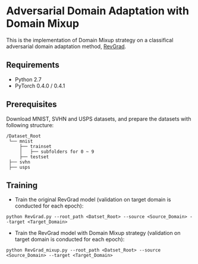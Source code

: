 # Adversarial Domain Adaptation with Domain Mixup

This is the implementation of Domain Mixup strategy on a classifical adversarial domain adaptation method, [RevGrad](https://arxiv.org/abs/1409.7495v2).

## Requirements

* Python 2.7
* PyTorch 0.4.0 / 0.4.1

## Prerequisites

Download MNIST, SVHN and USPS datasets, and prepare the datasets with following structure:
```
/Dataset_Root
 └── mnist
     ├── trainset
     │   ├── subfolders for 0 ~ 9
     ├── testset
 ├── svhn
 ├── usps
```

## Training

* Train the original RevGrad model (validation on target domain is conducted for each epoch): 
```
python RevGrad.py --root_path <Datset_Root> --source <Source_Domain> --target <Target_Domain> 
```

* Train the RevGrad model with Domain Mixup strategy (validation on target domain is conducted for each epoch): 
```
python RevGrad_mixup.py --root_path <Datset_Root> --source <Source_Domain> --target <Target_Domain> 
```
